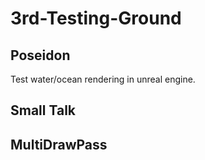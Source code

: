 # 3rd-Testing-Ground

## Poseidon
Test water/ocean rendering in unreal engine.
 
## Small Talk

## MultiDrawPass
